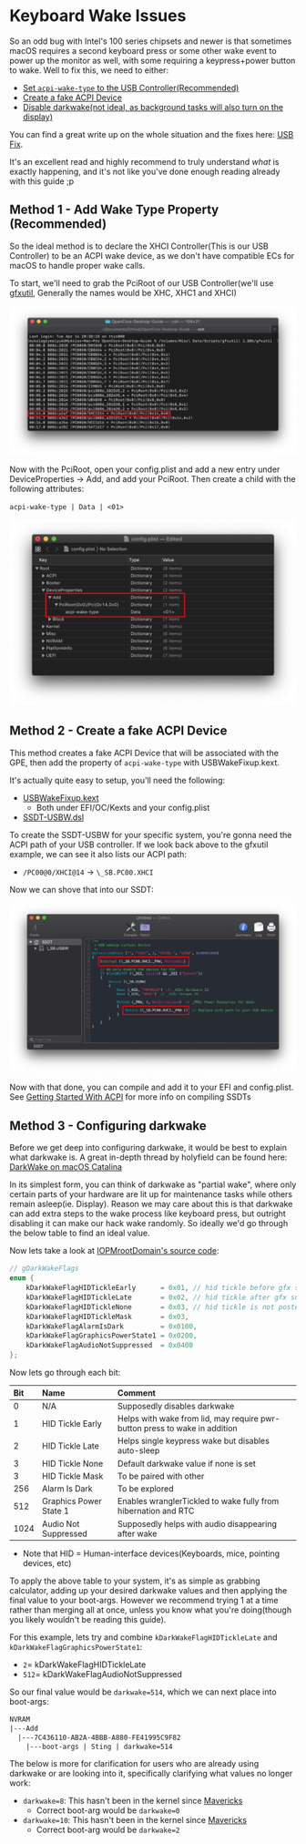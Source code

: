# Keyboard Wake Issues

So an odd bug with Intel's 100 series chipsets and newer is that sometimes macOS requires a second keyboard press or some other wake event to power up the monitor as well, with some requiring a keypress+power button to wake. Well to fix this, we need to either:

* [Set `acpi-wake-type` to the USB Controller(Recommended)](#method-1-add-wake-type-property-recommended)
* [Create a fake ACPI Device](#method-2-create-a-fake-acpi-device)
* [Disable darkwake(not ideal, as background tasks will also turn on the display)](#method-3-configuring-darkwake)

You can find a great write up on the whole situation and the fixes here: [USB Fix](https://osy.gitbook.io/hac-mini-guide/details/usb-fix).

It's an excellent read and highly recommend to truly understand *what* is exactly happening, and it's not like you've done enough reading already with this guide ;p

## Method 1 - Add Wake Type Property (Recommended)

So the ideal method is to declare the XHCI Controller(This is our USB Controller) to be an ACPI wake device, as we don't have compatible ECs for macOS to handle proper wake calls.

To start,  we'll need to grab the PciRoot of our USB Controller(we'll use [gfxutil](https://github.com/acidanthera/gfxutil/releases), Generally the names would be XHC, XHC1 and XHCI)

![](../../images/post-install/usb-md/xhci-path.png)

Now with the PciRoot, open your config.plist and add a new entry under DeviceProperties -> Add, and add your PciRoot. Then create a child with the following attributes:

`acpi-wake-type | Data | <01>`

![](../../images/post-install/usb-md/deviceproperties.png)

## Method 2 - Create a fake ACPI Device

This method creates a fake ACPI Device that will be associated with the GPE, then add the property of `acpi-wake-type` with USBWakeFixup.kext.

It's actually quite easy to setup, you'll need the following:

* [USBWakeFixup.kext](https://github.com/osy86/USBWakeFixup/releases)
  * Both under EFI/OC/Kexts and your config.plist
* [SSDT-USBW.dsl](https://github.com/osy86/USBWakeFixup/blob/master/SSDT-USBW.dsl)

To create the SSDT-USBW for your specific system, you're gonna need the ACPI path of your USB controller. If we look back above to the gfxutil example, we can see it also lists our ACPI path:

* `/PC00@0/XHCI@14` -> `\_SB.PC00.XHCI`

Now we can shove that into our SSDT:

![](../../images/post-install/usb-md/usbw.png)

Now with that done, you can compile and add it to your EFI and config.plist. See [Getting Started With ACPI](https://dortania.github.io/Getting-Started-With-ACPI/Manual/compile.html) for more info on compiling SSDTs

## Method 3 - Configuring darkwake

Before we get deep into configuring darkwake, it would be best to explain what darkwake is. A great in-depth thread by holyfield can be found here: [DarkWake on macOS Catalina](https://www.insanelymac.com/forum/topic/342002-darkwake-on-macos-catalina-boot-args-darkwake8-darkwake10-are-obsolete/)

In its simplest form, you can think of darkwake as "partial wake", where only certain parts of your hardware are lit up for maintenance tasks while others remain asleep(ie. Display). Reason we may care about this is that darkwake can add extra steps to the wake process like keyboard press, but outright disabling it can make our hack wake randomly. So ideally we'd go through the below table to find an ideal value.

Now lets take a look at [IOPMrootDomain's source code](https://opensource.apple.com/source/xnu/xnu-6153.81.5/iokit/Kernel/IOPMrootDomain.cpp.auto.html):

```cpp
// gDarkWakeFlags
enum {
    kDarkWakeFlagHIDTickleEarly      = 0x01, // hid tickle before gfx suppression
    kDarkWakeFlagHIDTickleLate       = 0x02, // hid tickle after gfx suppression
    kDarkWakeFlagHIDTickleNone       = 0x03, // hid tickle is not posted
    kDarkWakeFlagHIDTickleMask       = 0x03,
    kDarkWakeFlagAlarmIsDark         = 0x0100,
    kDarkWakeFlagGraphicsPowerState1 = 0x0200,
    kDarkWakeFlagAudioNotSuppressed  = 0x0400
};
```

Now lets go through each bit:

| Bit | Name | Comment |
| :--- | :--- | :--- |
| 0 | N/A |  Supposedly disables darkwake |
| 1 | HID Tickle Early | Helps with wake from lid, may require pwr-button press to wake in addition |
| 2 | HID Tickle Late | Helps single keypress wake but disables auto-sleep |
| 3 | HID Tickle None | Default darkwake value if none is set|
| 3 | HID Tickle Mask | To be paired with other |
| 256 | Alarm Is Dark | To be explored |
| 512 | Graphics Power State 1 | Enables wranglerTickled to wake fully from hibernation and RTC |
| 1024 | Audio Not Suppressed | Supposedly helps with audio disappearing after wake |

* Note that HID = Human-interface devices(Keyboards, mice, pointing devices, etc)

To apply the above table to your system, it's as simple as grabbing calculator, adding up your desired darkwake values and then applying the final value to your boot-args. However we recommend trying 1 at a time rather than merging all at once, unless you know what you're doing(though you likely wouldn't be reading this guide).

For this example, lets try and combine `kDarkWakeFlagHIDTickleLate` and `kDarkWakeFlagGraphicsPowerState1`:

* `2`= kDarkWakeFlagHIDTickleLate
* `512`= kDarkWakeFlagAudioNotSuppressed

So our final value would be `darkwake=514`, which we can next place into boot-args:

```
NVRAM
|---Add
  |---7C436110-AB2A-4BBB-A880-FE41995C9F82
    |---boot-args | Sting | darkwake=514
```

The below is more for clarification for users who are already using darkwake or are looking into it, specifically clarifying what values no longer work:

* `darkwake=8`: This hasn't been in the kernel since [Mavericks](https://opensource.apple.com/source/xnu/xnu-2422.115.4/iokit/Kernel/IOPMrootDomain.cpp.auto.html)
  * Correct boot-arg would be `darkwake=0`
* `darkwake=10`: This hasn't been in the kernel since [Mavericks](https://opensource.apple.com/source/xnu/xnu-2422.115.4/iokit/Kernel/IOPMrootDomain.cpp.auto.html)
  * Correct boot-arg would be `darkwake=2`
